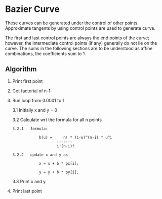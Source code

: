 # Bazier Curve

These curves can be generated under the control of other points. Approximate tangents by using control points are used to generate curve.

The first and last control points are always the end points of the curve; however, the intermediate control points (if any) generally do not lie on the curve. The sums in the following sections are to be understood as affine combinations, the coefficients sum to 1. 

## Algorithm

1. 	Print first point

2. 	Get factorial of n-1

3. 	Run loop from 0.0001 to 1

	3.1	Initially x and y = 0

	3.2	Calculate wrt the formula for all n points
	
		3.2.1	formula:
		
					b(u) =     n! * (1-u)^(n-i) * u^i
							-------
							i!(n-i)!
							
		3.2.2	update x and y as
		
					x = x + b * px[i];
					
					y = y + b * py[i];
					
	3.3 Print x and y

4. Print last point


